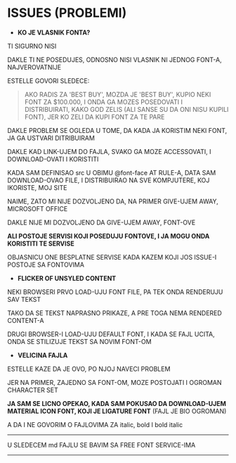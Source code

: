 # ISSUES (PROBLEMI)

- **KO JE VLASNIK FONTA?**

TI SIGURNO NISI

DAKLE TI NE POSEDUJES, ODNOSNO NISI VLASNIK NI JEDNOG FONT-A, NAJVEROVATNIJE

ESTELLE GOVORI SLEDECE:

> AKO RADIS ZA 'BEST BUY', MOZDA JE 'BEST BUY', KUPIO NEKI FONT ZA $100.000, I ONDA GA MOZES POSEDOVATI I DISTRIBUIRATI, KAKO GOD ZELIS (ALI SANSE SU DA ONI NISU KUPILI FONT), JER KO ZELI DA KUPI FONT ZA TE PARE

DAKLE PROBLEM SE OGLEDA U TOME, DA KADA JA KORISTIM NEKI FONT, JA GA USTVARI DITRIBUIRAM

DAKLE KAD LINK-UJEM DO FAJLA, SVAKO GA MOZE ACCESSOVATI, I DOWNLOAD-OVATI I KORISTITI

KADA SAM DEFINISAO src U OBIMU @font-face AT RULE-A, DATA SAM DOWNLOAD-OVAO FILE, I DISTRIBUIRAO NA SVE KOMPJUTERE, KOJ IKORISTE, MOJ SITE

NAIME, ZATO MI NIJE DOZVOLJENO DA, NA PRIMER GIVE-UJEM AWAY, MICROSOFT OFFICE

DAKLE NIJE MI DOZVOLJENO DA GIVE-UJEM AWAY, FONT-OVE

**ALI POSTOJE SERVISI KOJI POSEDUJU FONTOVE, I JA MOGU ONDA KORISTITI TE SERVISE**

OBJASNICU ONE BESPLATNE SERVISE KADA KAZEM KOJI JOS ISSUE-I POSTOJE SA FONTOVIMA

- **FLICKER OF UNSYLED CONTENT**

NEKI BROWSERI PRVO LOAD-UJU FONT FILE, PA TEK ONDA RENDERUJU SAV TEKST

TAKO DA SE TEKST NAPRASNO PRIKAZE, A PRE TOGA NEMA RENDERED CONTENT-A

DRUGI BROWSER-I LOAD-UJU DEFAULT FONT, I KADA SE FAJL UCITA, ONDA SE STILIZUJE TEKST SA NOVIM FONT-OM

- **VELICINA FAJLA**

ESTELLE KAZE DA JE OVO, PO NJOJ NAVECI PROBLEM

JER NA PRIMER, ZAJEDNO SA FONT-OM, MOZE POSTOJATI I OGROMAN CHARACTER SET

**JA SAM SE LICNO OPEKAO, KADA SAM POKUSAO DA DOWNLOAD-UJEM MATERIAL ICON FONT, KOJI JE LIGATURE FONT** (FAJL JE BIO OGROMAN)

A DA I NE GOVORIM O FAJLOVIMA ZA italic, bold I bold italic

****

U SLEDECEM md FAJLU SE BAVIM SA FREE FONT SERVICE-IMA

****
